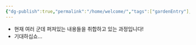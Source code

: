 ```yaml
---
{"dg-publish":true,"permalink":"/home/welcome/","tags":["gardenEntry"],"created":"2025-01-03T15:29:50.358+09:00","updated":"2025-01-03T15:35:51.247+09:00"}
---
```


- 현재 여러 군데 퍼져있는 내용들을 취합하고 있는 과정입니다!
- 기대하십쇼...